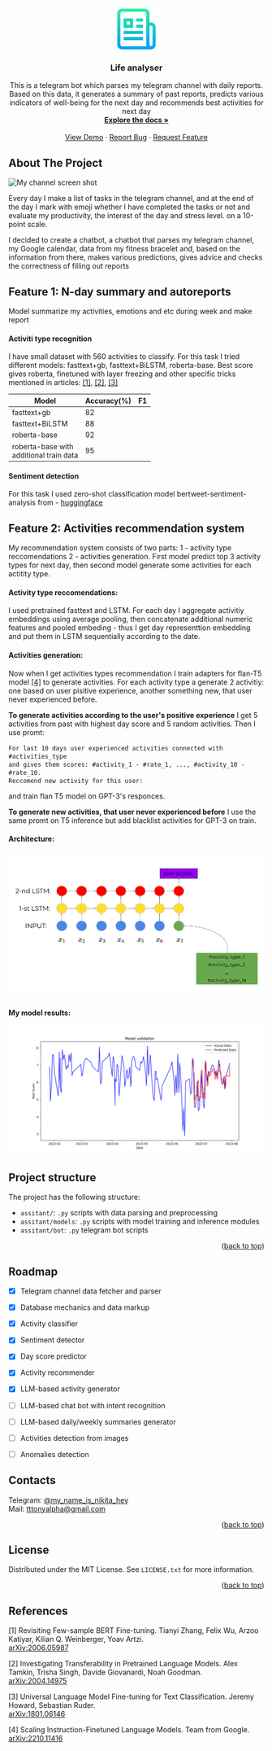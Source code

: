 <!-- Improved compatibility of back to top link: See: https://github.com/othneildrew/Best-README-Template/pull/73 -->
<a name="readme-top"></a>
<!--
*** Thanks for checking out the Best-README-Template. If you have a suggestion
*** that would make this better, please fork the repo and create a pull request
*** or simply open an issue with the tag "enhancement".
*** Don't forget to give the project a star!
*** Thanks again! Now go create something AMAZING! :D
-->



<!-- PROJECT SHIELDS -->
<!--
*** I'm using markdown "reference style" links for readability.
*** Reference links are enclosed in brackets [ ] instead of parentheses ( ).
*** See the bottom of this document for the declaration of the reference variables
*** for contributors-url, forks-url, etc. This is an optional, concise syntax you may use.
*** https://www.markdownguide.org/basic-syntax/#reference-style-links
-->
<!-- [![Contributors][contributors-shield]][contributors-url]
[![Forks][forks-shield]][forks-url]
[![Stargazers][stars-shield]][stars-url]
[![Issues][issues-shield]][issues-url]
[![MIT License][license-shield]][license-url]
[![LinkedIn][linkedin-shield]][linkedin-url] -->



<!-- PROJECT LOGO -->
<br />
<div align="center">
  <a href="https://github.com/tttonyalpha/life_analyser">
    <img src="images/logo.png" alt="Logo" width="80" height="80">
  </a>

<h3 align="center">Life analyser</h3>

  <p align="center">
    This is a telegram bot which parses my telegram channel with daily reports. Based on this data, it generates a summary of past reports, predicts various indicators of well-being for the next day and recommends best activities for next day
    <br />
    <a href="https://github.com/tttonyalpha/life_analyser"><strong>Explore the docs »</strong></a>
    <br />
    <br />
    <a href="https://github.com/tttonyalpha/life_analyser">View Demo</a>
    ·
    <a href="https://github.com/tttonyalpha/life_analyser/issues">Report Bug</a>
    ·
    <a href="https://github.com/tttonyalpha/life_analyser/issues">Request Feature</a>
  </p>
</div>



<!-- TABLE OF CONTENTS -->
<!-- <details>
  <summary>Table of Contents</summary>
  <ol>
    <li>
      <a href="#about-the-project">About The Project</a>
      <ul>
        <li><a href="#built-with">Built With</a></li>
      </ul>
    </li>
    <li>
      <a href="#getting-started">Getting Started</a>
      <ul>
        <li><a href="#prerequisites">Prerequisites</a></li>
        <li><a href="#installation">Installation</a></li>
      </ul>
    </li>
    <li><a href="#usage">Usage</a></li>
    <li><a href="#roadmap">Roadmap</a></li>
    <li><a href="#contributing">Contributing</a></li>
    <li><a href="#license">License</a></li>
    <li><a href="#contact">Contact</a></li>
    <li><a href="#acknowledgments">Acknowledgments</a></li>
  </ol>
</details>
 -->


<!-- ABOUT THE PROJECT -->
## About The Project

![My channel screen shot][product-screenshot]
<!-- (https://drive.google.com/file/d/12k2PHKTiuc_fPejNALLAS7gnQKYj06X2/view?usp=sharing) -->

Every day I make a list of tasks in the telegram channel, and at the end of the day I mark with emoji whether I have completed the tasks or not and evaluate my productivity, the interest of the day and stress level. on a 10-point scale.


I decided to create a chatbot, a chatbot that parses my telegram channel, my Google calendar, data from my fitness bracelet and, based on the information from there, makes various predictions, gives advice and checks the correctness of filling out reports

## Feature 1: N-day summary and autoreports  
Model summarize my activities, emotions and etc during week and make report 

#### Activiti type recognition

I have small dataset with 560 activities to classify. For this task I tried different models: fasttext+gb, fasttext+BiLSTM, roberta-base. Best score gives roberta, finetuned with layer freezing and other specific tricks mentioned in articles: [[1]](#1), [[2]](#2), [[3]](#3)

| Model           | Accuracy(%) | F1   |  
|----------------|---------------|---------------|
| fasttext+gb | 82  |  | 
| fasttext+BiLSTM   | 88  |  | 
| roberta-base   | 92  |  | 
| roberta-base with <br> additional train data  | 95  |  | 

<!-- 2. NER (detect activity and get it’s normal form) -->
#### Sentiment detection

For this task I used zero-shot classification model bertweet-sentiment-analysis from - [huggingface](https://huggingface.co/finiteautomata/bertweet-base-sentiment-analysis)


## Feature 2: Activities recommendation system 

My recommendation system consists of two parts: 1 - activity type reccomendations 2 - activities generation. First model predict top 3 activity types for next day, then second model generate some activities for each actitity type. 

#### Activity type reccomendations:

I used pretrained fasttext and LSTM. For each day I aggregate activitiy embeddings using average pooling, then concatenate additional numeric features and pooled embeding - thus I get day representtion embedding and put them in LSTM sequentially according to the date. 

#### Activities generation:

Now when I get activities types recommendation I train adapters for flan-T5 model [[4]](#4) to generate activities.
For each activity type a generate 2 activitiy: one based on user pisitive experience, another something new, that user never experienced before.   

**To generate activities according to the user's positive experience** I get 5 activities from past with highest day score and 5 random activities. Then I use promt: 

```
For last 10 days user experienced activities connected with #activities_type 
and gives them scores: #activity_1 - #rate_1, ..., #activity_10 - #rate_10.
Reccomend new activity for this user: 
```

and train flan T5 model on GPT-3's responces.

**To generate new activities, that user never experienced before** I use the same promt on T5 inference but add blacklist activities for GPT-3 on train. 


<!-- 
#### Based on information from summary:
    
1. Recommend top 3 activity for next day (from my activity pool)
2. Recommend Activity types on which i should focus next n-days 
3. Rest time control 
4. Tumblers for recommendations types: (work/rest/creativity) -->

#### Architecture: 

![lstm recsys][lstm_recsys]


#### My model results: 

![lstm predictions][lstm_predictions]


<!-- ## Feature 3: Activity recognition on images 
  
If I haven't filled out the report, but attached photos, bot automatically analyzes the images and recognizes activities -->


## Project structure

The project has the following structure:
- `assitant/`: `.py` scripts with data parsing and preprocessing
- `assitant/models`: `.py` scripts with model training and inference modules
- `assitant/bot`: `.py` telegram bot scripts 

<p align="right">(<a href="#readme-top">back to top</a>)</p>

<!-- 

### Built With

* [![Next][Next.js]][Next-url]
* [![React][React.js]][React-url]
* [![Vue][Vue.js]][Vue-url]
* [![Angular][Angular.io]][Angular-url]
* [![Svelte][Svelte.dev]][Svelte-url]
* [![Laravel][Laravel.com]][Laravel-url]
* [![Bootstrap][Bootstrap.com]][Bootstrap-url]
* [![JQuery][JQuery.com]][JQuery-url] -->

<!-- <p align="right">(<a href="#readme-top">back to top</a>)</p>
 -->


<!-- ROADMAP -->
<!-- ## Roadmap

- [ ] Feature 1
- [ ] Feature 2
- [ ] Feature 3
    - [ ] Nested Feature

See the [open issues](https://github.com/github_username/repo_name/issues) for a full list of proposed features (and known issues).

<p align="right">(<a href="#readme-top">back to top</a>)</p> -->




<!-- ROADMAP -->
## Roadmap

- [x] Telegram channel data fetcher and parser
- [x] Database mechanics and data markup
- [x] Activity classifier 
- [x] Sentiment detector 
- [x] Day score predictor
- [x] Activity recommender
- [x] LLM-based activity generator 


- [ ] LLM-based chat bot with intent recognition
- [ ] LLM-based daily/weekly summaries generator 
- [ ] Activities detection from images
- [ ] Anomalies detection


<!-- CONTACT -->
## Contacts

Telegram: [@my_name_is_nikita_hey](https://t.me/my_name_is_nikita_hey) <br>
Mail: tttonyalpha@gmail.com 


<p align="right">(<a href="#readme-top">back to top</a>)</p>

<!-- LICENSE -->
## License

Distributed under the MIT License. See `LICENSE.txt` for more information.

<p align="right">(<a href="#readme-top">back to top</a>)</p>




## References
<a id="1">[1]</a> 
Revisiting Few-sample BERT Fine-tuning.
Tianyi Zhang, Felix Wu, Arzoo Katiyar, Kilian Q. Weinberger, Yoav Artzi.<br>
[arXiv:2006.05987](https://arxiv.org/abs/2006.05987)

<a id="2">[2]</a> 
Investigating Transferability in Pretrained Language Models.
Alex Tamkin, Trisha Singh, Davide Giovanardi, Noah Goodman.<br>
[arXiv:2004.14975](https://arxiv.org/abs/2004.14975)

<a id="3">[3]</a> 
Universal Language Model Fine-tuning for Text Classification.
Jeremy Howard, Sebastian Ruder.<br>
[arXiv:1801.06146](https://arxiv.org/abs/1801.06146)


<a id="4">[4]</a> 
Scaling Instruction-Finetuned Language Models.
Team from Google.<br>
[arXiv:2210.11416](https://arxiv.org/abs/2210.11416)





<!-- MARKDOWN LINKS & IMAGES -->
<!-- https://www.markdownguide.org/basic-syntax/#reference-style-links -->
[contributors-shield]: https://img.shields.io/github/contributors/github_username/repo_name.svg?style=for-the-badge
[contributors-url]: https://github.com/github_username/repo_name/graphs/contributors
[forks-shield]: https://img.shields.io/github/forks/github_username/repo_name.svg?style=for-the-badge
[forks-url]: https://github.com/github_username/repo_name/network/members
[stars-shield]: https://img.shields.io/github/stars/github_username/repo_name.svg?style=for-the-badge
[stars-url]: https://github.com/github_username/repo_name/stargazers
[issues-shield]: https://img.shields.io/github/issues/github_username/repo_name.svg?style=for-the-badge
[issues-url]: https://github.com/github_username/repo_name/issues
[license-shield]: https://img.shields.io/github/license/github_username/repo_name.svg?style=for-the-badge
[license-url]: https://github.com/github_username/repo_name/blob/master/LICENSE.txt
[linkedin-shield]: https://img.shields.io/badge/-LinkedIn-black.svg?style=for-the-badge&logo=linkedin&colorB=555
[linkedin-url]: https://linkedin.com/in/linkedin_username
[product-screenshot]: images/channel_screen.png
[lstm_predictions]: images/lstm_predictions.png
[lstm_recsys]: images/lstm_recsys.png
[Next.js]: https://img.shields.io/badge/next.js-000000?style=for-the-badge&logo=nextdotjs&logoColor=white
[Next-url]: https://nextjs.org/
[React.js]: https://img.shields.io/badge/React-20232A?style=for-the-badge&logo=react&logoColor=61DAFB
[React-url]: https://reactjs.org/
[Vue.js]: https://img.shields.io/badge/Vue.js-35495E?style=for-the-badge&logo=vuedotjs&logoColor=4FC08D
[Vue-url]: https://vuejs.org/
[Angular.io]: https://img.shields.io/badge/Angular-DD0031?style=for-the-badge&logo=angular&logoColor=white
[Angular-url]: https://angular.io/
[Svelte.dev]: https://img.shields.io/badge/Svelte-4A4A55?style=for-the-badge&logo=svelte&logoColor=FF3E00
[Svelte-url]: https://svelte.dev/
[Laravel.com]: https://img.shields.io/badge/Laravel-FF2D20?style=for-the-badge&logo=laravel&logoColor=white
[Laravel-url]: https://laravel.com
[Bootstrap.com]: https://img.shields.io/badge/Bootstrap-563D7C?style=for-the-badge&logo=bootstrap&logoColor=white
[Bootstrap-url]: https://getbootstrap.com
[JQuery.com]: https://img.shields.io/badge/jQuery-0769AD?style=for-the-badge&logo=jquery&logoColor=white
[JQuery-url]: https://jquery.com 
